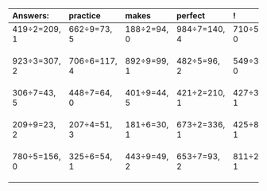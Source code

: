 | Answers: | practice | makes | perfect | ! |
| :--- | :--- | :--- | :--- | :--- |
| 419÷2=209, 1 | 662÷9=73, 5 | 188÷2=94, 0 | 984÷7=140, 4 | 710÷5=142, 0 | 
|   |   |   |   |   | 
|   |   |   |   |   | 
|   |   |   |   |   | 
| 923÷3=307, 2 | 706÷6=117, 4 | 892÷9=99, 1 | 482÷5=96, 2 | 549÷3=183, 0 | 
|   |   |   |   |   | 
|   |   |   |   |   | 
|   |   |   |   |   | 
| 306÷7=43, 5 | 448÷7=64, 0 | 401÷9=44, 5 | 421÷2=210, 1 | 427÷3=142, 1 | 
|   |   |   |   |   | 
|   |   |   |   |   | 
|   |   |   |   |   | 
| 209÷9=23, 2 | 207÷4=51, 3 | 181÷6=30, 1 | 673÷2=336, 1 | 425÷8=53, 1 | 
|   |   |   |   |   | 
|   |   |   |   |   | 
|   |   |   |   |   | 
| 780÷5=156, 0 | 325÷6=54, 1 | 443÷9=49, 2 | 653÷7=93, 2 | 811÷2=405, 1 | 
|   |   |   |   |   | 
|   |   |   |   |   | 
|   |   |   |   |   | 
